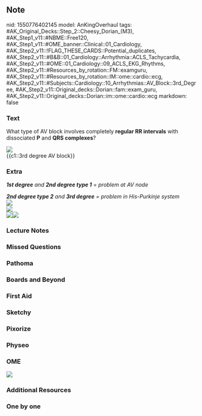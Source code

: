 ## Note
nid: 1550776402145
model: AnKingOverhaul
tags: #AK_Original_Decks::Step_2::Cheesy_Dorian_(M3), #AK_Step1_v11::#NBME::Free120, #AK_Step1_v11::#OME_banner::Clinical::01_Cardiology, #AK_Step2_v11::!FLAG_THESE_CARDS::Potential_duplicates, #AK_Step2_v11::#B&B::01_Cardiology::Arrhythmia::ACLS_Tachycardia, #AK_Step2_v11::#OME::01_Cardiology::09_ACLS_EKG_Rhythms, #AK_Step2_v11::#Resources_by_rotation::FM::examguru, #AK_Step2_v11::#Resources_by_rotation::IM::ome::cardio::ecg, #AK_Step2_v11::#Subjects::Cardiology::10_Arrhythmias::AV_Block::3rd_Degree, #AK_Step2_v11::Original_decks::Dorian::fam::exam_guru, #AK_Step2_v11::Original_decks::Dorian::im::ome::cardio::ecg
markdown: false

### Text
What type of AV block involves completely <b>regular RR
intervals</b> with dissociated <b>P</b> and <b>QRS complexes</b>?
<div><img src="paste-33758442946767.jpg"></div>
<div>
  {{c1::3rd degree AV block}}
</div>

### Extra
<i><b>1st degree</b> and <b>2nd degree type 1</b> = problem at AV
node</i>
<div>
  <i><b>2nd degree type 2</b> and <b>3rd degree</b> = problem
  in</i> <i>His-Purkinje system</i>
  <div>
    <div>
      <div>
        <b><i><img src="paste-1226307652288513.jpg"></i></b>
      </div>
      <div>
        <b><i><img src="paste-1226256112680961.jpg"></i></b>
      </div>
      <div>
        <div>
          <img src="paste-1226105788825601.jpg"><i><b><img src=
          "paste-1226032774381569.jpg"></b></i>
        </div>
      </div>
    </div>
  </div>
</div>

### Lecture Notes


### Missed Questions


### Pathoma


### Boards and Beyond


### First Aid


### Sketchy


### Pixorize


### Physeo


### OME
<div class="ome-widget">
  <a href=
  "https://onlinemeded.org/spa/cardiology?ref=anki"><img src=
  "_OME_AnkiFlashcards_Topic_2.png"></a>
</div>

### Additional Resources


### One by one

